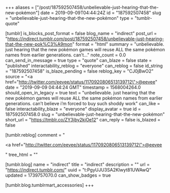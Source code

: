 +++
aliases = ["/post/187592507458/unbelievable-just-hearing-that-the-new-pokémon"]
date = 2019-09-09T04:44:24Z
id = "187592507458"
slug = "unbelievable-just-hearing-that-the-new-pokémon"
type = "tumblr-quote"

[tumblr]
is_blocks_post_format = false
blog_name = "indirect"
post_url = "https://indirect.tumblr.com/post/187592507458/unbelievable-just-hearing-that-the-new-pok%C3%A9mon"
format = "html"
summary = "unbelievable.  just hearing that the new pokémon games will reuse ALL the same pokémon names from earlier generations.  can’t..."
note_count = 0.0
can_send_in_message = true
type = "quote"
can_blaze = false
state = "published"
interactability_reblog = "everyone"
can_reblog = false
id_string = "187592507458"
is_blaze_pending = false
reblog_key = "CJ0jBwO2"
source = "<a href=\"http://twitter.com/eevee/status/1170920806513139712\">@eevee</a>"
date = "2019-09-09 04:44:24 GMT"
timestamp = 1568004264.0
should_open_in_legacy = true
text = "unbelievable.  just hearing that the new pokémon games will reuse ALL the same pokémon names from earlier generations.  can&rsquo;t believe i&rsquo;m forced to buy such shoddy work"
can_like = false
interactability_blaze = "everyone"
display_avatar = true
id = 187592507458.0
slug = "unbelievable-just-hearing-that-the-new-pokémon"
short_url = "https://tmblr.co/ZY3jby2kjOe12"
can_reply = false
is_blazed = false

[tumblr.reblog]
comment = "<p><a href=\"http://twitter.com/eevee/status/1170920806513139712\">@eevee</a></p>"
tree_html = ""

[tumblr.blog]
name = "indirect"
title = "indirect"
description = ""
url = "https://indirect.tumblr.com/"
uuid = "t:PgyUJU3SA2Klwyt81UWAwQ"
updated = 1739757070.0
can_show_badges = true

[tumblr.blog.tumblrmart_accessories]
+++
